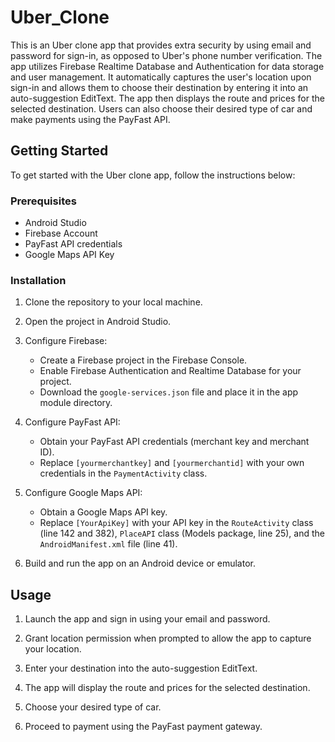 # Uber_Clone

This is an Uber clone app that provides extra security by using email and password for sign-in, as opposed to Uber's phone number verification. 
The app utilizes Firebase Realtime Database and Authentication for data storage and user management. 
It automatically captures the user's location upon sign-in and allows them to choose their destination by entering it into an auto-suggestion EditText. 
The app then displays the route and prices for the selected destination. Users can also choose their desired type of car and make payments using the PayFast API.

## Getting Started

To get started with the Uber clone app, follow the instructions below:

### Prerequisites

- Android Studio
- Firebase Account
- PayFast API credentials
- Google Maps API Key

### Installation

1. Clone the repository to your local machine.

2. Open the project in Android Studio.

3. Configure Firebase:
   - Create a Firebase project in the Firebase Console.
   - Enable Firebase Authentication and Realtime Database for your project.
   - Download the `google-services.json` file and place it in the app module directory.

4. Configure PayFast API:
   - Obtain your PayFast API credentials (merchant key and merchant ID).
   - Replace `[yourmerchantkey]` and `[yourmerchantid]` with your own credentials in the `PaymentActivity` class.

5. Configure Google Maps API:
   - Obtain a Google Maps API key.
   - Replace `[YourApiKey]` with your API key in the `RouteActivity` class (line 142 and 382), `PlaceAPI` class (Models package, line 25), and the `AndroidManifest.xml` file (line 41).

6. Build and run the app on an Android device or emulator.

## Usage

1. Launch the app and sign in using your email and password.

2. Grant location permission when prompted to allow the app to capture your location.

3. Enter your destination into the auto-suggestion EditText.

4. The app will display the route and prices for the selected destination.

5. Choose your desired type of car.

6. Proceed to payment using the PayFast payment gateway.
